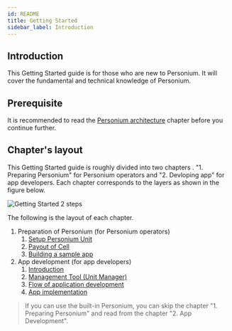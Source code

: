```yaml
---
id: README
title: Getting Started
sidebar_label: Introduction
---
```


## Introduction

This Getting Started guide is for those who are new to Personium. It will cover the fundamental and technical knowledge of Personium.

## Prerequisite  

It is recommended to read the [Personium architecture](../user_guide/001_Personium_Architecture.md) chapter before you continue further.

## Chapter's layout

This Getting Started guide is roughly divided into two chapters . "1. Preparing Personium" for Personium operators and "2. Devloping app" for app developers. Each chapter corresponds to the layers as shown in the figure below.

![Getting Started 2 steps](assets/users-for-getting-started.png)

The following is the layout of each chapter.

1. Preparation of Personium (for Personium operators)
    1. [Setup Personium Unit](./setup-unit.md)
    2. [Payout of Cell](../unit-administrator/tutorial.md)
    3. [Building a sample app](./setup-sample-apps.md)
2. App development (for app developers)
    1. [Introduction](./appdev-introduction.md)
    2. [Management Tool (Unit Manager)](./appdev-management-tool.md)
    3. [Flow of application development](./appdev-process.md)
    4. [App implementation](./appdev-impl.md)

> If you can use the built-in Personium, you can skip the chapter "1. Preparing Personium" and read from the chapter "2. App Development".
